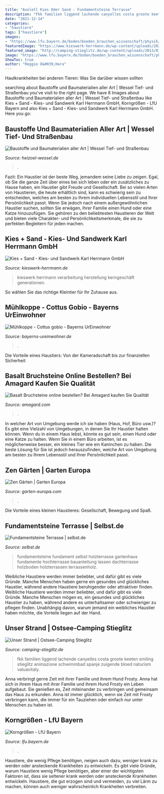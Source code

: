```yaml
---
title: "Axolotl Kies Oder Sand - Fundamentsteine Terrasse"
description: "Fkk familien liggend lachende canyelles costa groote keeten smiling stieglitz animazione schwimmbad spanje zuigende bloed naturism valuavitaly"
date: "2021-12-14"
categories:
- "haustiere"
tags: ["haustiere"]
images:
- "https://www.lfu.bayern.de/boden/boeden_brauchen_wissenschaft/physik/korngroessen/pic/350905_gr.png"
featuredImage: "https://www.kieswerk-herrmann.de/wp-content/uploads/2020/09/kies6-2400x1200px.jpg"
featured_image: "http://camping-stieglitz.de/wp-content/uploads/2013/01/Kinder-am-Strand.jpg"
image: "https://www.lfu.bayern.de/boden/boeden_brauchen_wissenschaft/physik/korngroessen/pic/350905_gr.png"
ShowToc: true
author: "Reggie O&#039;Hara"
---
```



Hautkrankheiten bei anderen Tieren: Was Sie darüber wissen sollten

	

		
searching about Baustoffe und Baumaterialien aller Art | Wessel Tief- und Straßenbau you've visit to the right page. We have 8 Images about Baustoffe und Baumaterialien aller Art | Wessel Tief- und Straßenbau like Kies + Sand - Kies- und Sandwerk Karl Herrmann GmbH, Korngrößen - LfU Bayern and also Kies + Sand - Kies- und Sandwerk Karl Herrmann GmbH. Here you go:
		
    
## Baustoffe Und Baumaterialien Aller Art | Wessel Tief- Und Straßenbau

<img loading=lazy src="https://www.heizoel-wessel.de/wp-content/uploads/2019/06/K1600_AdobeStock_63628729.jpg" onerror="this.onerror=null;this.src='https://tse3.mm.bing.net/th?id=OIP.BYmhCe9pqjKWsLXWzzYo-QHaE8&amp;pid=15.1';" alt="Baustoffe und Baumaterialien aller Art | Wessel Tief- und Straßenbau">

_Source: heizoel-wessel.de_

>. 

	

Fazit:
Ein Haustier ist der beste Weg, jemandem seine Liebe zu zeigen. Egal, ob Sie die ganze Zeit über eines bei sich leben oder ein zusätzliches zu Hause haben, ein Haustier gibt Freude und Gesellschaft. Bei so vielen Arten von Haustieren, die heute erhältlich sind, kann es schwierig sein zu entscheiden, welches am besten zu Ihrem individuellen Lebensstil und Ihrer Persönlichkeit passt. Wenn Sie jedoch nach einem außergewöhnlichen Haustier suchen, sollten Sie erwägen, Ihrer Familie einen Hund oder eine Katze hinzuzufügen. Sie gehören zu den beliebtesten Haustieren der Welt und bieten viele Charakter- und Persönlichkeitsmerkmale, die sie zu perfekten Begleitern für jeden machen.

    
## Kies + Sand - Kies- Und Sandwerk Karl Herrmann GmbH

<img loading=lazy src="https://www.kieswerk-herrmann.de/wp-content/uploads/2020/09/kies6-2400x1200px.jpg" onerror="this.onerror=null;this.src='https://tse3.mm.bing.net/th?id=OIP.F82xfhMkhrsOIhHNGtWyGgHaDt&amp;pid=15.1';" alt="Kies + Sand - Kies- und Sandwerk Karl Herrmann GmbH">

_Source: kieswerk-herrmann.de_

>kieswerk herrmann verarbeitung herstellung kerngeschäft generationen. 

	

So wählen Sie das richtige Kleintier für Ihr Zuhause aus.

    
## Mühlkoppe - Cottus Gobio - Bayerns UrEinwohner

<img loading=lazy src="https://www.bayerns-ureinwohner.de/uploads/tx_dvlbu/Muehlkoppe_Hubert_Schuster_01.jpg" onerror="this.onerror=null;this.src='https://tse4.mm.bing.net/th?id=OIP.sPfeyC67-YknW53soKlRFgHaF1&amp;pid=15.1';" alt="Mühlkoppe - Cottus gobio - Bayerns UrEinwohner">

_Source: bayerns-ureinwohner.de_

>. 

	

Die Vorteile eines Haustiers: Von der Kameradschaft bis zur finanziellen Sicherheit

    
## Basalt Bruchsteine Online Bestellen? Bei Amagard Kaufen Sie Qualität

<img loading=lazy src="https://www.amagard.com/media/catalog/product/cache/3b2eaeaefe99199e332449c5168e7814/b/a/basalt-breuksteen-5080_lineaal_8_1_2.jpg" onerror="this.onerror=null;this.src='https://tse4.mm.bing.net/th?id=OIP.28GHu8-XEyahPAf8gDg-_QHaJ4&amp;pid=15.1';" alt="Basalt Bruchsteine online bestellen? Bei Amagard kaufen Sie Qualität">

_Source: amagard.com_

>. 

	

In welcher Art von Umgebung werde ich sie haben (Haus, Hof, Büro usw.)?
Es gibt eine Vielzahl von Umgebungen, in denen Sie Ihr Haustier halten können. Wenn du in einem Haus lebst, könnte es gut sein, einen Hund oder eine Katze zu halten. Wenn Sie in einem Büro arbeiten, ist es möglicherweise besser, ein kleines Tier wie ein Kaninchen zu haben. Die beste Lösung für Sie ist jedoch herauszufinden, welche Art von Umgebung am besten zu Ihrem Lebensstil und Ihrer Persönlichkeit passt.

    
## Zen Gärten | Garten Europa

<img loading=lazy src="http://www.garten-europa.com/wp-content/uploads/2014/07/zen-garten-kyoto-640x1136.jpg" onerror="this.onerror=null;this.src='https://tse4.mm.bing.net/th?id=OIP.U4Wkcqx-sNP_Wtv0s4w3bwHaNJ&amp;pid=15.1';" alt="Zen Gärten | Garten Europa">

_Source: garten-europa.com_

>. 

	

Die Vorteile eines kleinen Haustieres: Gesellschaft, Bewegung und Spaß.

    
## Fundamentsteine Terrasse | Selbst.de

<img loading=lazy src="https://www.selbst.de/assets/styles/article_image/public/sites/default/files/pictures/step_by_step_bauanleitung/fundamentsteine-Terrasse-t.jpg?itok=LfP1DQkf" onerror="this.onerror=null;this.src='https://tse1.mm.bing.net/th?id=OIP.nvd_WvmPEttf7EHAwqZRjgHaEd&amp;pid=15.1';" alt="Fundamentsteine Terrasse | selbst.de">

_Source: selbst.de_

>fundamentsteine fundament selbst holzterrasse gartenhaus fundamente hochterrasse bauanleitung lassen dachterrasse holzboden holzterrassen terrassenholz. 

	

Weibliche Haustiere werden immer beliebter, und dafür gibt es viele Gründe. Manche Menschen haben gerne ein gesundes und glückliches Haustier, während andere Haustiere beruhigender oder attraktiver finden.
Weibliche Haustiere werden immer beliebter, und dafür gibt es viele Gründe. Manche Menschen mögen es, ein gesundes und glückliches Haustier zu haben, während andere es unterhaltsamer oder schwieriger zu pflegen finden. Unabhängig davon, warum jemand ein weibliches Haustier haben möchte, die Vorteile liegen auf der Hand.

    
## Unser Strand | Ostsee-Camping Stieglitz

<img loading=lazy src="http://camping-stieglitz.de/wp-content/uploads/2013/01/Kinder-am-Strand.jpg" onerror="this.onerror=null;this.src='https://tse1.mm.bing.net/th?id=OIP.L-WHybpBSaUVy8Nod6ItMwHaFP&amp;pid=15.1';" alt="Unser Strand | Ostsee-Camping Stieglitz">

_Source: camping-stieglitz.de_

>fkk familien liggend lachende canyelles costa groote keeten smiling stieglitz animazione schwimmbad spanje zuigende bloed naturism valuavitaly. 

	

Anna verbringt gerne Zeit mit ihrer Familie und ihrem Hund Frosty.
Anna hat sich in ihrem Haus mit ihrer Familie und ihrem Hund Frosty ein Leben aufgebaut. Sie genießen es, Zeit miteinander zu verbringen und gemeinsam das Haus zu erkunden. Anna ist immer glücklich, wenn sie Zeit mit Frosty verbringen kann, die immer für ein Tauziehen oder einfach nur unter Menschen zu haben ist.

    
## Korngrößen - LfU Bayern

<img loading=lazy src="https://www.lfu.bayern.de/boden/boeden_brauchen_wissenschaft/physik/korngroessen/pic/350905_gr.png" onerror="this.onerror=null;this.src='https://tse2.mm.bing.net/th?id=OIP.dmYhclty1w_opapFOnrvNwHaE7&amp;pid=15.1';" alt="Korngrößen - LfU Bayern">

_Source: lfu.bayern.de_

>. 

	

Haustiere, die wenig Pflege benötigen, neigen auch dazu, weniger krank zu werden oder ansteckende Krankheiten zu entwickeln.
Es gibt viele Gründe, warum Haustiere wenig Pflege benötigen, aber einer der wichtigsten Faktoren ist, dass sie seltener krank werden oder ansteckende Krankheiten entwickeln. Haustiere, die gut erzogen sind und vermeiden, zu viel Lärm zu machen, können auch weniger wahrscheinlich Krankheiten verbreiten.

